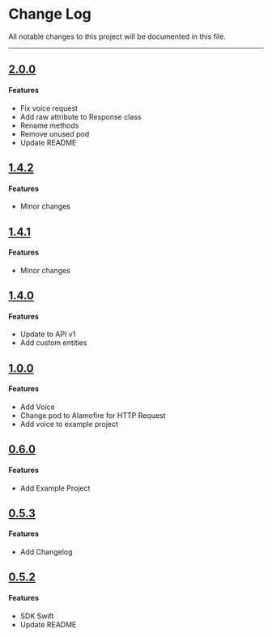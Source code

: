 # Change Log
All notable changes to this project will be documented in this file.

---
## [2.0.0](https://github.com/RecastAI/SDK-ios/releases/tag/2.0.0)

#### Features

* Fix voice request
* Add raw attribute to Response class
* Rename methods
* Remove unused pod
* Update README

## [1.4.2](https://github.com/RecastAI/SDK-ios/releases/tag/1.4.2)

#### Features

* Minor changes

## [1.4.1](https://github.com/RecastAI/SDK-ios/releases/tag/1.4.1)

#### Features

* Minor changes

## [1.4.0](https://github.com/RecastAI/SDK-ios/releases/tag/1.4.0)

#### Features

* Update to API v1
* Add custom entities

## [1.0.0](https://github.com/RecastAI/SDK-ios/releases/tag/1.0.0)

#### Features

* Add Voice
* Change pod to Alamofire for HTTP Request
* Add voice to example project

## [0.6.0](https://github.com/RecastAI/SDK-ios/releases/tag/0.6.0)

#### Features

* Add Example Project

## [0.5.3](https://github.com/RecastAI/SDK-ios/releases/tag/0.5.3)

#### Features

* Add Changelog

## [0.5.2](https://github.com/RecastAI/SDK-ios/releases/tag/0.5.2)

#### Features

* SDK Swift
* Update README
